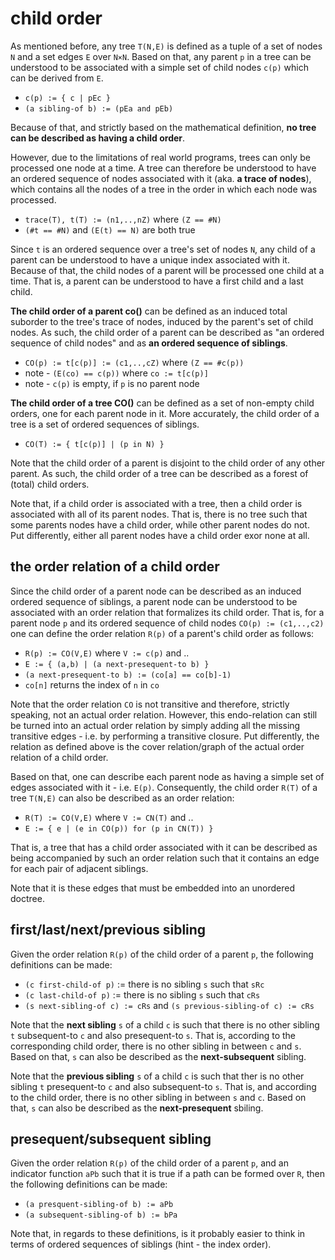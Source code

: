 
<!-- ======================================================================= -->
# child order

As mentioned before, any tree `T(N,E)` is defined as a tuple of a set of
nodes `N` and a set edges `E` over `N×N`. Based on that, any parent `p`
in a tree can be understood to be associated with a simple set of child
nodes `c(p)` which can be derived from `E`.

* `c(p) := { c | pEc }`
* `(a sibling-of b) := (pEa and pEb)`

Because of that, and strictly based on the mathematical definition,
**no tree can be described as having a child order**.

However, due to the limitations of real world programs, trees can only be
processed one node at a time. A tree can therefore be understood to have
an ordered sequence of nodes associated with it (aka. **a trace of nodes**),
which contains all the nodes of a tree in the order in which each node was
processed.

* `trace(T), t(T) := (n1,..,nZ)` where `(Z == #N)`
* `(#t == #N)` and `(E(t) == N)` are both true

Since `t` is an ordered sequence over a tree's set of nodes `N`, any child
of a parent can be understood to have a unique index associated with it.
Because of that, the child nodes of a parent will be processed one child
at a time. That is, a parent can be understood to have a first child and
a last child.

**The child order of a parent co()** can be defined as an induced total
suborder to the tree's trace of nodes, induced by the parent's set of child
nodes. As such, the child order of a parent can be described as "an ordered
sequence of child nodes" and as **an ordered sequence of siblings**.

* `CO(p) := t[c(p)] := (c1,..,cZ)` where `(Z == #c(p))`
* note - `(E(co) == c(p))` where `co := t[c(p)]`
* note - `c(p)` is empty, if `p` is no parent node

**The child order of a tree CO()** can be defined as a set of non-empty
child orders, one for each parent node in it. More accurately, the child
order of a tree is a set of ordered sequences of siblings.

* `CO(T) := { t[c(p)] | (p in N) }`

Note that the child order of a parent is disjoint to the child order of any
other parent. As such, the child order of a tree can be described as a forest
of (total) child orders.

Note that, if a child order is associated with a tree, then a child order is
associated with all of its parent nodes. That is, there is no tree such that
some parents nodes have a child order, while other parent nodes do not. Put
differently, either all parent nodes have a child order exor none at all.

<!-- ======================================================================= -->
## the order relation of a child order

Since the child order of a parent node can be described as an induced ordered
sequence of siblings, a parent node can be understood to be associated with
an order relation that formalizes its child order. That is, for a parent node
`p` and its ordered sequence of child nodes `CO(p) := (c1,..,c2)` one can
define the order relation `R(p)` of a parent's child order as follows:

* `R(p) := CO(V,E)` where `V := c(p)` and ..
* `E := { (a,b) | (a next-presequent-to b) }`
* `(a next-presequent-to b) := (co[a] == co[b]-1)`
* `co[n]` returns the index of `n` in `co`

Note that the order relation `CO` is not transitive and therefore, strictly
speaking, not an actual order relation. However, this endo-relation can still
be turned into an actual order relation by simply adding all the missing
transitive edges - i.e. by performing a transitive closure. Put differently,
the relation as defined above is the cover relation/graph of the actual order
relation of a child order.

Based on that, one can describe each parent node as having a simple set of
edges associated with it - i.e. `E(p)`. Consequently, the child order `R(T)`
of a tree `T(N,E)` can also be described as an order relation:

* `R(T) := CO(V,E)` where `V := CN(T)` and ..
* `E := { e | (e in CO(p)) for (p in CN(T)) }`

That is, a tree that has a child order associated with it can be described
as being accompanied by such an order relation such that it contains an edge
for each pair of adjacent siblings.

Note that it is these edges that must be embedded into an unordered doctree.

<!-- ======================================================================= -->
## first/last/next/previous sibling

Given the order relation `R(p)` of the child order of a parent `p`,
the following definitions can be made:

* `(c first-child-of p)` := there is no sibling `s` such that `sRc`
* `(c last-child-of p)` := there is no sibling `s` such that `cRs`
* `(s next-sibling-of c) := cRs` and `(s previous-sibling-of c) := cRs`

Note that the **next sibling** `s` of a child `c` is such that there is no other
sibling `t` subsequent-to `c` and also presequent-to `s`. That is, according to
the corresponding child order, there is no other sibling in between `c` and `s`.
Based on that, `s` can also be described as the **next-subsequent** sibling.

Note that the **previous sibling** `s` of a child `c` is such that ther is no
other sibling `t` presequent-to `c` and also subsequent-to `s`. That is, and
according to the child order, there is no other sibling in between `s` and `c`.
Based on that, `s` can also be described as the **next-presequent** sbiling.

<!-- ======================================================================= -->
## presequent/subsequent sibling

Given the order relation `R(p)` of the child order of a parent `p`,
and an indicator function `aPb` such that it is true if a path can
be formed over `R`, then the following definitions can be made:

* `(a presquent-sibling-of b) := aPb`
* `(a subsequent-sibling-of b) := bPa`

Note that, in regards to these definitions, is it probably easier to think
in terms of ordered sequences of siblings (hint - the index order).

